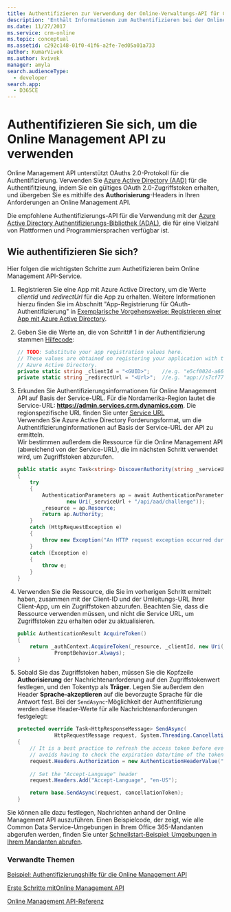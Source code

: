```yaml
---
title: Authentifizieren zur Verwendung der Online-Verwaltungs-API für Common Data Service | Microsoft-Dokumentation
description: 'Enthält Informationen zum Authentifizieren bei der Online-Verwaltungs-API, um umgebungsbezogene Vorgänge auszuführen.'
ms.date: 11/27/2017
ms.service: crm-online
ms.topic: conceptual
ms.assetid: c292c148-01f0-41f6-a2fe-7ed05a01a733
author: KumarVivek
ms.author: kvivek
manager: amyla
search.audienceType:
  - developer
search.app:
  - D365CE
---
```

# <a name="authenticate-to-use-the-online-management-api"></a>Authentifizieren Sie sich, um die Online Management API zu verwenden

Online Management API unterstützt OAuths 2.0-Protokoll für die Authentifizierung. Verwenden Sie [Azure Active Directory (AAD)](https://docs.microsoft.com/en-us/azure/active-directory/active-directory-whatis) für die Authentifitzieung, indem Sie ein gültiges OAuth 2.0-Zugriffstoken erhalten, und übergeben Sie es mithilfe des **Authorisierung**-Headers in Ihren Anforderungen an Online Management API.

Die empfohlene Authentifizierungs-API für die Verwendung mit der [Azure Active Directory Authentifizierungs-Bibliothek (ADAL)](https://docs.microsoft.com/azure/active-directory/develop/active-directory-authentication-libraries), die für eine Vielzahl von Plattformen und Programmiersprachen verfügbar ist. 

## <a name="how-to-authenticate"></a>Wie authentifizieren Sie sich?

Hier folgen die wichtigsten Schritte zum Authetifizieren beim Online Management API-Service. 

1. Registrieren Sie eine App mit Azure Active Directory, um die Werte *clientId* und *redirectUrl* für die App zu erhalten. Weitere Informationen hierzu finden Sie im Abschnitt "App-Registrierung für OAuth-Authentifizierung" in [Exemplarische Vorgehensweise: Registrieren einer App mit Azure Active Directory](/powerapps/developer/common-data-service/walkthrough-register-app-azure-active-directory).

1. Geben Sie die Werte an, die von Schritt# 1 in der Authentifizierung stammen [Hilfecode](sample-authentication-helper.md):

    ```csharp
    // TODO: Substitute your app registration values here.
    // These values are obtained on registering your application with the 
    // Azure Active Directory.
    private static string _clientId = "<GUID>";    //e.g. "e5cf0024-a66a-4f16-85ce-99ba97a24bb2"
    private static string _redirectUrl = "<Url>";  //e.g. "app://s7cf7712-b773-4f16-92b3-34cs97a25cc7"
    ```

1. Erkunden Sie Authentifizierungsinformationen für Online Management API auf Basis der Service-URL. Für die Nordamerika-Region lautet die Service-URL: **https://admin.services.crm.dynamics.com**. Die regionspezifische URL finden Sie unter [Service URL](get-started-online-management-api.md#service-url)<br /> Verwenden Sie Azure Active Directory Forderungsformat, um die Authentifizierunginformationen auf Basis der Service-URL der API zu ermitteln.<br />Wir bestimmen außerdem die Ressource für die Online Management API (abweichend von der Service-URL), die im nächsten Schritt verwendet wird, um Zugriffstoken abzurufen.

    ```csharp
    public static async Task<string> DiscoverAuthority(string _serviceUrl)
    {
        try
        {
            AuthenticationParameters ap = await AuthenticationParameters.CreateFromResourceUrlAsync(
                    new Uri(_serviceUrl + "/api/aad/challenge"));
            _resource = ap.Resource;
            return ap.Authority;
        }
        catch (HttpRequestException e)
        {
            throw new Exception("An HTTP request exception occurred during authority discovery.", e);
        }
        catch (Exception e)
        {
            throw e;
        }
    }
    ```
1. Verwenden Sie die Ressource, die Sie im vorherigen Schritt ermittelt haben, zusammen mit der Client-ID und der Umleitungs-URL Ihrer Client-App, um ein Zugriffstoken abzurufen. Beachten Sie, dass die Ressource verwenden müssen, und nicht die Service URL, um Zugriffstoken zzu erhalten oder zu aktualisieren.

    ```csharp
    public AuthenticationResult AcquireToken()
    {
        return _authContext.AcquireToken(_resource, _clientId, new Uri(_redirectUrl),
                PromptBehavior.Always);
    }        
    ```

1. Sobald Sie das Zugriffstoken haben, müssen Sie die Kopfzeile **Authorisierung** der Nachrichtenanforderung auf den Zugriffstokenwert festlegen, und den Tokentyp als **Träger**. Legen Sie außerdem den Header **Sprache-akzeptieren** auf die bevorzugte Sprache für die Antwort fest. Bei der `SendAsync`-Möglichkeit der Authentifizierung werden diese Header-Werte für alle Nachrichtenanforderungen festgelegt:

    ```csharp
    protected override Task<HttpResponseMessage> SendAsync(
                HttpRequestMessage request, System.Threading.CancellationToken cancellationToken)
    {
        // It is a best practice to refresh the access token before every message request is sent. Doing so
        // avoids having to check the expiration date/time of the token. This operation is quick.
        request.Headers.Authorization = new AuthenticationHeaderValue("Bearer", _auth.AcquireToken().AccessToken);
        
        // Set the "Accept-Language" header
        request.Headers.Add("Accept-Language", "en-US");

        return base.SendAsync(request, cancellationToken);
    }
    ```

Sie können alle dazu festlegen, Nachrichten anhand der Online Management API auszuführen. Einen Beispielcode, der zeigt, wie alle Common Data Service-Umgebungen in Ihrem Office 365-Mandanten abgerufen werden, finden Sie unter [Schnellstart-Beispiel: Umgebungen in Ihrem Mandanten abrufen](sample-quick-start.md).


### <a name="related-topics"></a>Verwandte Themen  

[Beispiel: Authentifizierungshilfe für die Online Management API](sample-authentication-helper.md)

[Erste Schritte mitOnline Management API](get-started-online-management-api.md)

[Online Management API-Referenz](/rest/api/admin.services.crm.dynamics.com)
